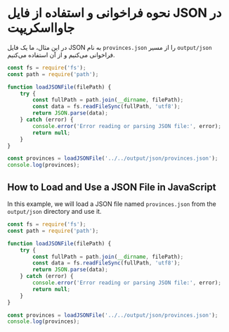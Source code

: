 # نحوه فراخوانی و استفاده از فایل JSON در جاوااسکریپت

در این مثال، ما یک فایل JSON به نام `provinces.json` را از مسیر `output/json` فراخوانی می‌کنیم و از آن استفاده می‌کنیم.

```javascript
const fs = require('fs');
const path = require('path');

function loadJSONFile(filePath) {
    try {
        const fullPath = path.join(__dirname, filePath);
        const data = fs.readFileSync(fullPath, 'utf8');
        return JSON.parse(data);
    } catch (error) {
        console.error('Error reading or parsing JSON file:', error);
        return null;
    }
}

const provinces = loadJSONFile('../../output/json/provinces.json');
console.log(provinces);
```

## How to Load and Use a JSON File in JavaScript

In this example, we will load a JSON file named `provinces.json` from the `output/json` directory and use it.

```javascript
const fs = require('fs');
const path = require('path');

function loadJSONFile(filePath) {
    try {
        const fullPath = path.join(__dirname, filePath);
        const data = fs.readFileSync(fullPath, 'utf8');
        return JSON.parse(data);
    } catch (error) {
        console.error('Error reading or parsing JSON file:', error);
        return null;
    }
}

const provinces = loadJSONFile('../../output/json/provinces.json');
console.log(provinces);
```
